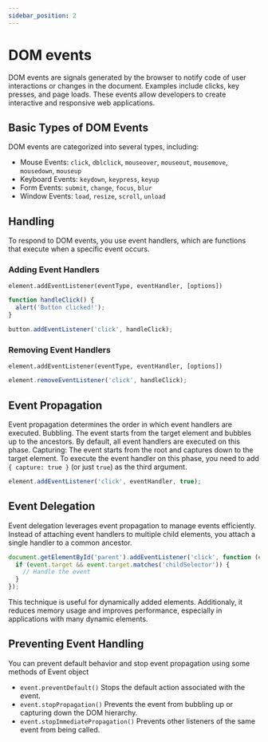 ```yaml
---
sidebar_position: 2
---
```


# DOM events

DOM events are signals generated by the browser to notify code of user
interactions or changes in the document. Examples include clicks, key presses,
and page loads. These events allow developers to create interactive and
responsive web applications.

## Basic Types of DOM Events

DOM events are categorized into several types, including:

- Mouse Events: `click`, `dblclick`, `mouseover`, `mouseout`, `mousemove`,
  `mousedown`, `mouseup`
- Keyboard Events: `keydown`, `keypress`, `keyup`
- Form Events: `submit`, `change`, `focus`, `blur`
- Window Events: `load`, `resize`, `scroll`, `unload`

## Handling

To respond to DOM events, you use event handlers, which are functions that
execute when a specific event occurs.

### Adding Event Handlers

`element.addEventListener(eventType, eventHandler, [options])`

```javascript
function handleClick() {
  alert('Button clicked!');
}

button.addEventListener('click', handleClick);
```

### Removing Event Handlers

`element.addEventListener(eventType, eventHandler, [options])`

```javascript
element.removeEventListener('click', handleClick);
```

## Event Propagation

Event propagation determines the order in which event handlers are executed.
Bubbling. The event starts from the target element and bubbles up to the
ancestors. By default, all event handlers are executed on this phase. Capturing:
The event starts from the root and captures down to the target element. To
execute the event handler on this phase, you need to add `{ capture: true }` (or
just `true`) as the third argument.

```javascript
element.addEventListener('click', eventHandler, true);
```

## Event Delegation

Event delegation leverages event propagation to manage events efficiently.
Instead of attaching event handlers to multiple child elements, you attach a
single handler to a common ancestor.

```javascript
document.getElementById('parent').addEventListener('click', function (event) {
  if (event.target && event.target.matches('childSelector')) {
    // Handle the event
  }
});
```

This technique is useful for dynamically added elements. Additionaly, it reduces
memory usage and improves performance, especially in applications with many
dynamic elements.

## Preventing Event Handling

You can prevent default behavior and stop event propagation using some methods
of Event object

- `event.preventDefault()` Stops the default action associated with the event.
- `event.stopPropagation()` Prevents the event from bubbling up or capturing
  down the DOM hierarchy.
- `event.stopImmediatePropagation()` Prevents other listeners of the same event
  from being called.
